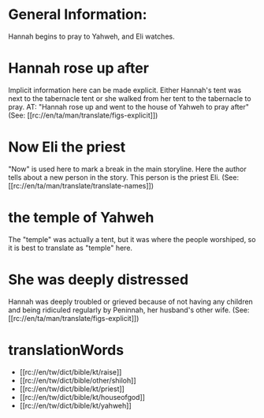 # General Information:

Hannah begins to pray to Yahweh, and Eli watches.

# Hannah rose up after

Implicit information here can be made explicit. Either Hannah's tent was next to the tabernacle tent or she walked from her tent to the tabernacle to pray. AT: "Hannah rose up and went to the house of Yahweh to pray after" (See: [[rc://en/ta/man/translate/figs-explicit]])

# Now Eli the priest

"Now" is used here to mark a break in the main storyline. Here the author tells about a new person in the story. This person is the priest Eli. (See: [[rc://en/ta/man/translate/translate-names]])

# the temple of Yahweh

The "temple" was actually a tent, but it was where the people worshiped, so it is best to translate as "temple" here.

# She was deeply distressed

Hannah was deeply troubled or grieved because of not having any children and being ridiculed regularly by Peninnah, her husband's other wife. (See: [[rc://en/ta/man/translate/figs-explicit]])

# translationWords

* [[rc://en/tw/dict/bible/kt/raise]]
* [[rc://en/tw/dict/bible/other/shiloh]]
* [[rc://en/tw/dict/bible/kt/priest]]
* [[rc://en/tw/dict/bible/kt/houseofgod]]
* [[rc://en/tw/dict/bible/kt/yahweh]]